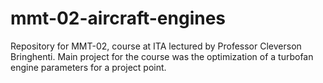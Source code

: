# mmt-02-aircraft-engines
Repository for MMT-02, course at ITA lectured by Professor Cleverson Bringhenti. Main project for the course was the optimization of a turbofan engine parameters for a project point.
